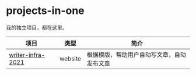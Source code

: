 # projects-in-one

我的独立项目，都在这里。

| 项目 | 类型 | 简介 |
| --- | --- | --- |
| [writer-infra-2021](projects/writer-infra-2021/) | website | 根据模版，帮助用户自动写文章，自动发布文章 |
